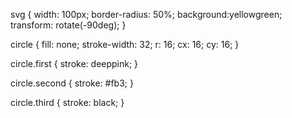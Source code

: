 svg {
  width: 100px;
  border-radius: 50%;
  background:yellowgreen; 
  transform: rotate(-90deg);
}
 
circle {
  fill: none;
  stroke-width: 32;
  r: 16;
  cx: 16;
  cy: 16;
}
 
circle.first {
  stroke: deeppink;
}
 
circle.second {
  stroke: #fb3;
}
  
circle.third {
  stroke: black;
}


<svg viewBox="0 0 32 32">
  <circle class='first' stroke-dasharray="75 100"></circle>
  <circle class='second' stroke-dasharray="50 100"></circle>
  <circle class='third' stroke-dasharray="24 100"></circle>
</svg>
